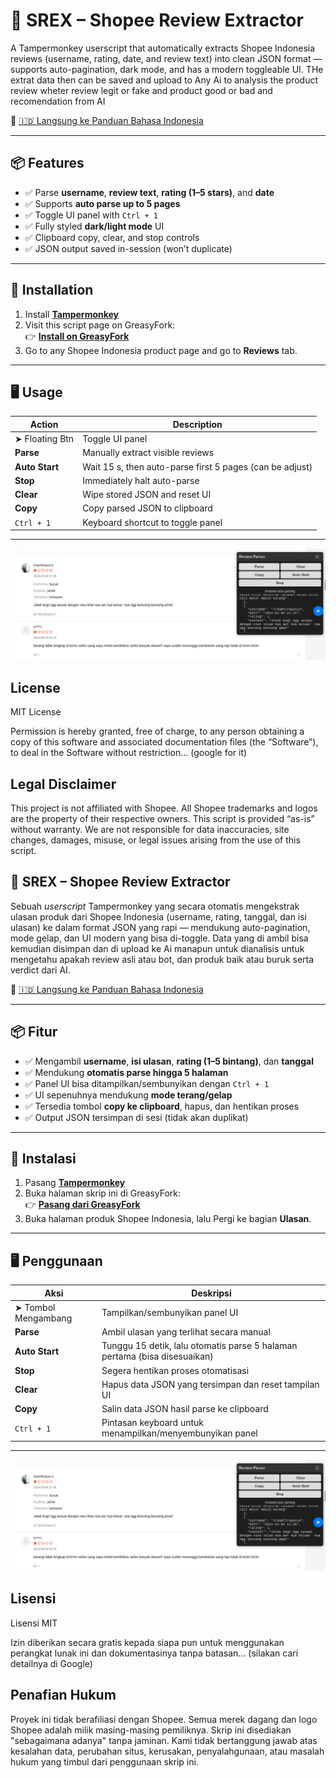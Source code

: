 # 🦖 SREX – Shopee Review Extractor

A Tampermonkey userscript that automatically extracts Shopee Indonesia reviews (username, rating, date, and review text) into clean JSON format — supports auto-pagination, dark mode, and has a modern toggleable UI. THe extrat data then can be saved and upload to Any Ai to analysis the product review wheter review legit or fake and product good or bad and recomendation from AI

📌 [🇮🇩 Langsung ke Panduan Bahasa Indonesia](#📘-panduan-dalam-bahasa-indonesia)

---

## 📦 Features

- ✅ Parse **username**, **review text**, **rating (1–5 stars)**, and **date**  
- ✅ Supports **auto parse up to 5 pages**  
- ✅ Toggle UI panel with `Ctrl + 1`  
- ✅ Fully styled **dark/light mode** UI  
- ✅ Clipboard copy, clear, and stop controls  
- ✅ JSON output saved in-session (won’t duplicate)  

---

## 🧩 Installation

1. Install [**Tampermonkey**](https://www.tampermonkey.net/)  
2. Visit this script page on GreasyFork:  
   👉 **[Install on GreasyFork](https://greasyfork.org/en/scripts/540935-shopee-review-json-parser)**  
3. Go to any Shopee Indonesia product page and go to **Reviews** tab.

---

## 🖥️ Usage

| Action         | Description                                                        |
| -------------- | ------------------------------------------------------------------ |
| ➤ Floating Btn | Toggle UI panel                                                    |
| **Parse**      | Manually extract visible reviews                                   |
| **Auto Start** | Wait 15 s, then auto-parse first 5 pages  (can be adjust)                         |
| **Stop**       | Immediately halt auto-parse                                        |
| **Clear**      | Wipe stored JSON and reset UI                                      |
| **Copy**       | Copy parsed JSON to clipboard                                      |
| `Ctrl + 1`     | Keyboard shortcut to toggle panel                                  |

---


![Tangkapan Layar SREX UI](images/demo.png)

## License
MIT License

Permission is hereby granted, free of charge, to any person obtaining a copy
of this software and associated documentation files (the “Software”), to deal
in the Software without restriction… (google for it)

## Legal Disclaimer
This project is not affiliated with Shopee. All Shopee trademarks and logos are
the property of their respective owners. This script is provided “as-is” without
warranty. We are not responsible for data inaccuracies, site changes, damages,
misuse, or legal issues arising from the use of this script.

## 🦖 SREX – Shopee Review Extractor

Sebuah *userscript* Tampermonkey yang secara otomatis mengekstrak ulasan produk dari Shopee Indonesia (username, rating, tanggal, dan isi ulasan) ke dalam format JSON yang rapi — mendukung auto-pagination, mode gelap, dan UI modern yang bisa di-toggle. Data yang di ambil bisa kemudian disimpan dan di upload ke Ai manapun untuk dianalisis untuk mengetahu apakah review asli atau bot, dan produk baik atau buruk serta verdict dari AI.

📌 [🇮🇩 Langsung ke Panduan Bahasa Indonesia](#📘-panduan-dalam-bahasa-indonesia)

---

## 📦 Fitur

- ✅ Mengambil **username**, **isi ulasan**, **rating (1–5 bintang)**, dan **tanggal**  
- ✅ Mendukung **otomatis parse hingga 5 halaman**  
- ✅ Panel UI bisa ditampilkan/sembunyikan dengan `Ctrl + 1`  
- ✅ UI sepenuhnya mendukung **mode terang/gelap**  
- ✅ Tersedia tombol **copy ke clipboard**, hapus, dan hentikan proses  
- ✅ Output JSON tersimpan di sesi (tidak akan duplikat)  

---

## 🧩 Instalasi

1. Pasang [**Tampermonkey**](https://www.tampermonkey.net/)  
2. Buka halaman skrip ini di GreasyFork:  
   👉 **[Pasang dari GreasyFork](https://greasyfork.org/en/scripts/540935-shopee-review-json-parser)**  
3. Buka halaman produk Shopee Indonesia, lalu Pergi ke bagian **Ulasan**.

---

## 🖥️ Penggunaan

| Aksi            | Deskripsi                                                              |
| --------------- | ---------------------------------------------------------------------- |
| ➤ Tombol Mengambang | Tampilkan/sembunyikan panel UI                                      |
| **Parse**       | Ambil ulasan yang terlihat secara manual                               |
| **Auto Start**  | Tunggu 15 detik, lalu otomatis parse 5 halaman pertama (bisa disesuaikan)                 |
| **Stop**        | Segera hentikan proses otomatisasi                                     |
| **Clear**       | Hapus data JSON yang tersimpan dan reset tampilan UI                   |
| **Copy**        | Salin data JSON hasil parse ke clipboard                               |
| `Ctrl + 1`      | Pintasan keyboard untuk menampilkan/menyembunyikan panel               |

---

![Tangkapan Layar SREX UI](images/demo.png)

## Lisensi
Lisensi MIT

Izin diberikan secara gratis kepada siapa pun untuk menggunakan
perangkat lunak ini dan dokumentasinya tanpa batasan… (silakan cari detailnya di Google)

## Penafian Hukum
Proyek ini tidak berafiliasi dengan Shopee. Semua merek dagang dan logo Shopee 
adalah milik masing-masing pemiliknya. Skrip ini disediakan "sebagaimana adanya" 
tanpa jaminan. Kami tidak bertanggung jawab atas kesalahan data, perubahan situs, 
kerusakan, penyalahgunaan, atau masalah hukum yang timbul dari penggunaan skrip ini.




